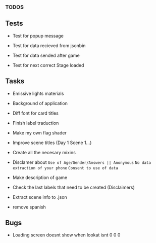 ### TODOS

## Tests

- Test for popup message

- Test for data recieved from jsonbin

- Test for data sended after game

- Test for next correct Stage loaded

## Tasks

- Emissive lights materials

- Background of application

- Diff font for card titles

- Finish label traduction

- Make my own flag shader

- Improve scene titles (Day 1 Scene 1...)

- Create all the necesary mixins

- Disclamer about `Use of Age/Gender/Answers || Anonymous` `No data extraction of your phone` `Consent to use of data`

- Make description of game

- Check the last labels that need to be created (Disclaimers)

- Extract scene info to .json

- remove spanish

## Bugs

- Loading screen doesnt show when lookat isnt 0 0 0